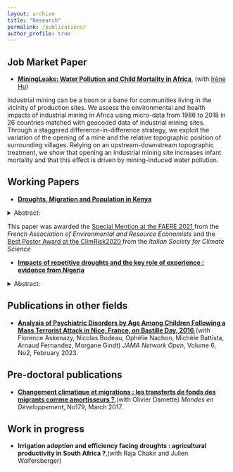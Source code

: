 ```yaml
---
layout: archive
title: "Research"
permalink: /publications/
author_profile: true
---
```



## Job Market Paper

 * __[MiningLeaks: Water Pollution and Child Mortality in Africa](../files/GITTARD_HU2023.pdf)__, (with [Irène Hu](https://hu-irene.github.io/))
 
Industrial mining can be a boon or a bane for communities living in the vicinity of production sites. We assess the environmental and health impacts of industrial mining in Africa using micro-data from 1986 to 2018 in 26 countries matched with geocoded data of industrial mining sites. Through a staggered difference-in-difference strategy, we exploit the variation of the opening of a mine and the relative topographic position of surrounding villages. Relying on an upstream-downstream topographic treatment, we show that opening an industrial mining site increases infant mortality and that this effect is driven by mining-induced water pollution.




## Working Papers

 * __[Droughts, Migration and Population in Kenya](../files/GITTARD2022_Kenya.pdf)__

 <details>
    <summary> Abstract: </summary>
    <br>
    <p align="justify"> This paper studies the effects of the increase in droughts occurrence on internal migration in Kenya. I build a panel of 2,518 sublocations using three exhaustive censuses in 1989, 1999, and 2009, matched with high-resolution rainfall data (CHIRPS). Using a two-way fixed effect model, I compare the demographic growth of sublocations according to the number of dry-rainy seasons over each decade. An additional drought decreases the demographic growth rate by 1.7 p.p, equivalent to a 1% population loss. The result holds for the [15; 65] years old cohort, which rules out other demographic effects and shows that the result is driven by migration. Migration occurs mainly in rural areas dominated by pastoralist activities. The main contribution is the heterogeneity analysis across gender, age, educational level, and economic activity, which identifies different forms of migration across livelihoods. It suggests a rural-rural migration of entire households of herders with little heterogeneity, in line with migration being a last resort solution. Agriculture-oriented rural areas are less vulnerable to droughts and display significant heterogeneity. Results show the migration of the most educated individuals in the working age, while unskilled individuals are trapped in affected areas. This paper is in line with rural-rural migration, as results suggest out-migration from rural pastoralist to rural agriculture-oriented areas with humid conditions. The results are robust to using binary treatment, correcting for negative weights, accounting for spurious correlation, and to randomization inference tests. 
    </p>
    </details> 

This paper was awarded the <a href="https://faere.fr/conference-faere-2021-prix-faere-du-meilleur-article-de-jeunes-economistes/"> Special Mention at the FAERE 2021  </a> from the _French Association of Environmental and Resource Economists_  and the <a href="https://www.sisclima.it/conferenza-annuale-2020/"> Best Poster Award at the ClimRisk2020  </a>  from the _Italian Society for Climate Science_


 * __[Impacts of repetitive droughts and the key role of experience : evidence from Nigeria](../files/GITTARD2023_Nigeria.pdf)__

 <details>
    <summary> Abstract: </summary>
    <br>
    <p align="justify"> Western African Sahel faced severe droughts in the 1980s, affecting agricultural production and food security. In recent decades, farmers have faced uncertainty in the timing and amount of rainy seasons and are confronted with erratic rainfall with high interannual variations. Can the experience of past dry events reduce the vulnerability of households to short-term rainfall shocks? In this paper, I match three waves of panel household surveys focusing on agriculture in Nigeria (GHS, from 2010-2016) and high temporal resolution precipitation data set from the Climate Hazard Center (CHIRPS). I show evidence of the extreme importance of the long-dry period of the 1980s and identify more recent droughts in 2013/2015, which are in line with a change in the characteristics of the rainfall trends. Through a two-way-fixed effect strategy, I exploit the spatial variation of the exposition to the 2015 drought. First, I look at the short-term effects of being hit by a drought on agricultural production and food security indicators. I show that being hit by a drought decreases yields by 14%, and decreases the food diversity of households by around 1%. Second, I look at the impacts’ heterogeneity according to the plot’s experience, using the timing of the year of acquisition of the plot. I compare short-term droughts’ effects on households that acquired their first plot before the 1980s dry period to those that acquired it after. Results suggest that acquiring the land before 1985 attenuates the harmful effects of a climate shock, as these particular households have only a 3% reduction in their yields due to the 2015 drought. This is especially the case when households were severely hit in the 1980s. This result is only descriptive and can not lead to any causal interpretation. It might suggest that having a long-lasting experience under extreme dry events on cultivated land reduces vulnerability to rainfall variability.
    </p>
    </details> 


## Publications in other fields


 * __[Analysis of Psychiatric Disorders by Age Among Children Following a Mass Terrorist Attack in Nice, France, on Bastille Day, 2016](https://jamanetwork.com/journals/jamanetworkopen/fullarticle/2800940)__,(with Florence Askenazy, Nicolas Bodeau, Ophélie Nachon, Michèle Battista, Arnaud Fernandez, Morgane Gindt)  _JAMA Network Open_, Volume 6, No2, February 2023.

## Pre-doctoral publications


 * __[Changement climatique et migrations : les transferts de fonds des migrants comme amortisseurs ?](https://www.cairn.info/revue-mondes-en-developpement-2017-3-page-85.htm)__,(with Olivier Damette)  _Mondes en Développement_, No179, March 2017. 

## Work in progress


* __Irrigation adoption and efficiency facing droughts : agricultural productivity in South Africa ?__,(with Raja Chakir and Julien Wolfersberger) 


 
